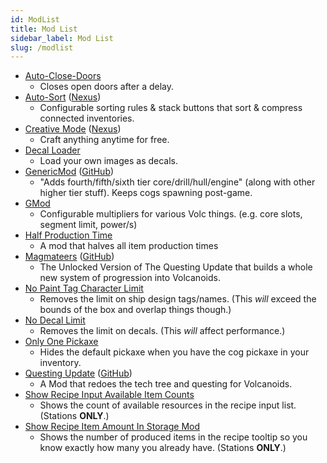 ```yaml
---
id: ModList
title: Mod List
sidebar_label: Mod List
slug: /modlist
---
```


<!-- Keep alphabetical please. -->

* [Auto-Close-Doors](https://github.com/Synthlight/Volcanoids-Auto-Close-Doors)
  - Closes open doors after a delay.
* [Auto-Sort](https://github.com/Synthlight/Volcanoids-Auto-Sort) ([Nexus](https://www.nexusmods.com/volcanoids/mods/3))
  - Configurable sorting rules & stack buttons that sort & compress connected inventories.
* [Creative Mode](https://github.com/Synthlight/Volcanoids-Creative-Mode) ([Nexus](https://www.nexusmods.com/volcanoids/mods/7))
  - Craft anything anytime for free.
* [Decal Loader](https://github.com/VolcanoidsModding/DecalMod)
  - Load your own images as decals.
* [GenericMod](https://steamcommunity.com/sharedfiles/filedetails/?id=2228684244) ([GitHub](https://github.com/christheboss894/Mods))
  - "Adds fourth/fifth/sixth tier core/drill/hull/engine" (along with other higher tier stuff). Keeps cogs spawning post-game.
* [GMod](https://github.com/Synthlight/Volcanoids-GMod)
  - Configurable multipliers for various Volc things. (e.g. core slots, segment limit, power/s)
* [Half Production Time](https://github.com/christheboss894/HalfProductionTime)
  - A mod that halves all item production times
* [Magmateers](https://melodicalbuild.me/mods/magmateers) ([GitHub](https://github.com/MelodicAlbuild/Magmateers))
  - The Unlocked Version of The Questing Update that builds a whole new system of progression into Volcanoids.
* [No Paint Tag Character Limit](https://github.com/Synthlight/Volcanoids-No-Paint-Tag-Char-Limit)
  - Removes the limit on ship design tags/names. (This *will* exceed the bounds of the box and overlap things though.)
* [No Decal Limit](https://github.com/Synthlight/Volcanoids-No-Decal-Limit)
  - Removes the limit on decals. (This *will* affect performance.)
* [Only One Pickaxe](https://github.com/Synthlight/Volcanoids-Only-One-Pickaxe)
  - Hides the default pickaxe when you have the cog pickaxe in your inventory.
* [Questing Update](https://melodicalbuild.me/mods/questing) ([GitHub](https://github.com/MelodicAlbuild/QuestingUpdate))
  - A Mod that redoes the tech tree and questing for Volcanoids.
* [Show Recipe Input Available Item Counts](https://github.com/Synthlight/Volcanoids-Recipe-Available-Input-Count)
  - Shows the count of available resources in the recipe input list. (Stations **ONLY**.)
* [Show Recipe Item Amount In Storage Mod](https://github.com/Synthlight/Volcanoids-Recipe-Show-Have-Count)
  - Shows the number of produced items in the recipe tooltip so you know exactly how many you already have. (Stations **ONLY**.)
